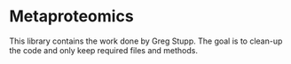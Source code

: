# Metaproteomics

This library contains the work done by Greg Stupp. The goal is to clean-up the code and only keep required files and methods. 
